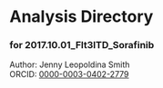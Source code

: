 # Analysis Directory 
### for 2017.10.01_Flt3ITD_Sorafinib
Author: Jenny Leopoldina Smith<br>
ORCID: [0000-0003-0402-2779](https://orcid.org/0000-0003-0402-2779)
<br>